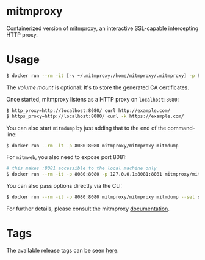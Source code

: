 # mitmproxy

Containerized version of [mitmproxy](https://mitmproxy.org/), an interactive SSL-capable intercepting HTTP proxy.

# Usage

```sh
$ docker run --rm -it [-v ~/.mitmproxy:/home/mitmproxy/.mitmproxy] -p 8080:8080 mitmproxy/mitmproxy
```
The *volume mount* is optional: It's to store the generated CA certificates.

Once started, mitmproxy listens as a HTTP proxy on `localhost:8080`:
```sh
$ http_proxy=http://localhost:8080/ curl http://example.com/
$ https_proxy=http://localhost:8080/ curl -k https://example.com/
```

You can also start `mitmdump` by just adding that to the end of the command-line:
```sh
$ docker run --rm -it -p 8080:8080 mitmproxy/mitmproxy mitmdump
```

For `mitmweb`, you also need to expose port 8081:
```sh
# this makes :8081 accessible to the local machine only
$ docker run --rm -it -p 8080:8080 -p 127.0.0.1:8081:8081 mitmproxy/mitmproxy mitmweb --web-iface 0.0.0.0
```

You can also pass options directly via the CLI:
```sh
$ docker run --rm -it -p 8080:8080 mitmproxy/mitmproxy mitmdump --set ssl_insecure=true
```

For further details, please consult the mitmproxy [documentation](http://docs.mitmproxy.org/en/stable/).

# Tags

The available release tags can be seen [here](https://hub.docker.com/r/mitmproxy/mitmproxy/tags/).
